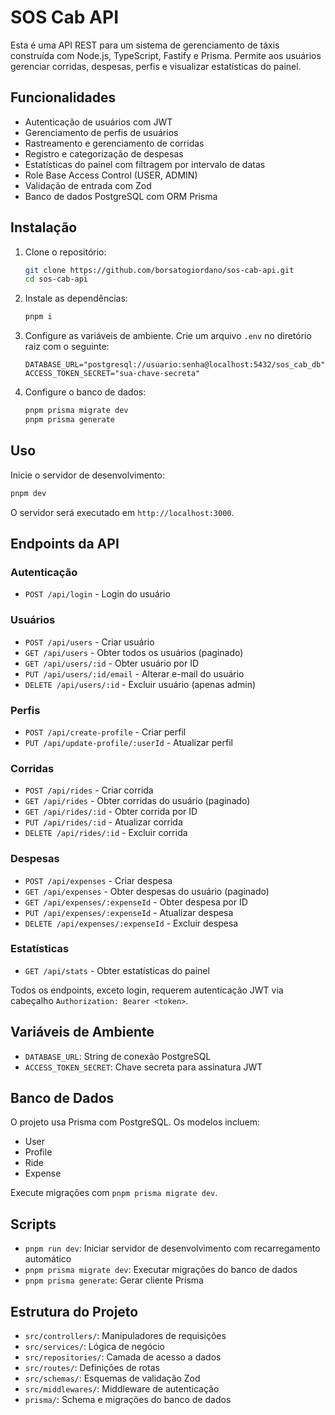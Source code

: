 # SOS Cab API

Esta é uma API REST para um sistema de gerenciamento de táxis construída com Node.js, TypeScript, Fastify e Prisma. Permite aos usuários gerenciar corridas, despesas, perfis e visualizar estatísticas do painel.

## Funcionalidades

- Autenticação de usuários com JWT
- Gerenciamento de perfis de usuários
- Rastreamento e gerenciamento de corridas
- Registro e categorização de despesas
- Estatísticas do painel com filtragem por intervalo de datas
- Role Base Access Control (USER, ADMIN)
- Validação de entrada com Zod
- Banco de dados PostgreSQL com ORM Prisma

## Instalação

1. Clone o repositório:

   ```bash
   git clone https://github.com/borsatogiordano/sos-cab-api.git
   cd sos-cab-api
   ```

2. Instale as dependências:

   ```bash
   pnpm i
   ```

3. Configure as variáveis de ambiente. Crie um arquivo `.env` no diretório raiz com o seguinte:

   ```
   DATABASE_URL="postgresql://usuario:senha@localhost:5432/sos_cab_db"
   ACCESS_TOKEN_SECRET="sua-chave-secreta"
   ```

4. Configure o banco de dados:
   ```bash
   pnpm prisma migrate dev
   pnpm prisma generate
   ```

## Uso

Inicie o servidor de desenvolvimento:

```bash
pnpm dev
```

O servidor será executado em `http://localhost:3000`.

## Endpoints da API

### Autenticação

- `POST /api/login` - Login do usuário

### Usuários

- `POST /api/users` - Criar usuário
- `GET /api/users` - Obter todos os usuários (paginado)
- `GET /api/users/:id` - Obter usuário por ID
- `PUT /api/users/:id/email` - Alterar e-mail do usuário
- `DELETE /api/users/:id` - Excluir usuário (apenas admin)

### Perfis

- `POST /api/create-profile` - Criar perfil
- `PUT /api/update-profile/:userId` - Atualizar perfil

### Corridas

- `POST /api/rides` - Criar corrida
- `GET /api/rides` - Obter corridas do usuário (paginado)
- `GET /api/rides/:id` - Obter corrida por ID
- `PUT /api/rides/:id` - Atualizar corrida
- `DELETE /api/rides/:id` - Excluir corrida

### Despesas

- `POST /api/expenses` - Criar despesa
- `GET /api/expenses` - Obter despesas do usuário (paginado)
- `GET /api/expenses/:expenseId` - Obter despesa por ID
- `PUT /api/expenses/:expenseId` - Atualizar despesa
- `DELETE /api/expenses/:expenseId` - Excluir despesa

### Estatísticas

- `GET /api/stats` - Obter estatísticas do painel

Todos os endpoints, exceto login, requerem autenticação JWT via cabeçalho `Authorization: Bearer <token>`.

## Variáveis de Ambiente

- `DATABASE_URL`: String de conexão PostgreSQL
- `ACCESS_TOKEN_SECRET`: Chave secreta para assinatura JWT

## Banco de Dados

O projeto usa Prisma com PostgreSQL. Os modelos incluem:

- User
- Profile
- Ride
- Expense

Execute migrações com `pnpm prisma migrate dev`.

## Scripts

- `pnpm run dev`: Iniciar servidor de desenvolvimento com recarregamento automático
- `pnpm prisma migrate dev`: Executar migrações do banco de dados
- `pnpm prisma generate`: Gerar cliente Prisma

## Estrutura do Projeto

- `src/controllers/`: Manipuladores de requisições
- `src/services/`: Lógica de negócio
- `src/repositories/`: Camada de acesso a dados
- `src/routes/`: Definições de rotas
- `src/schemas/`: Esquemas de validação Zod
- `src/middlewares/`: Middleware de autenticação
- `prisma/`: Schema e migrações do banco de dados

